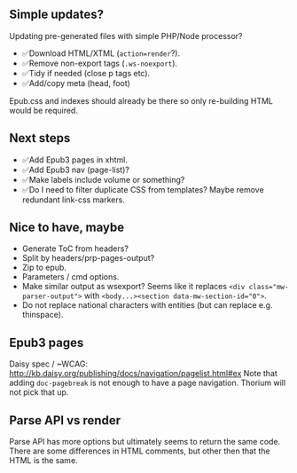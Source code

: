 ## Simple updates?

Updating pre-generated files with simple PHP/Node processor?

- ✅Download HTML/XTML (`action=render`?).
- ✅Remove non-export tags (`.ws-noexport`).
- ✅Tidy if needed (close p tags etc).
- ✅Add/copy meta (head, foot)

Epub.css and indexes should already be there so only re-building HTML would be required.

## Next steps

- ✅Add Epub3 pages in xhtml.
- ✅Add Epub3 nav (page-list)?
- ✅Make labels include volume or something?
- ✅Do I need to filter duplicate CSS from templates? Maybe remove redundant link-css markers.

## Nice to have, maybe
- Generate ToC from headers?
- Split by headers/prp-pages-output?
- Zip to epub.
- Parameters / cmd options.
- Make similar output as wsexport? Seems like it replaces `<div class="mw-parser-output">` with `<body...><section data-mw-section-id="0">`.
- Do not replace national characters with entities (but can replace e.g. thinspace).

## Epub3 pages
Daisy spec / ~WCAG:
http://kb.daisy.org/publishing/docs/navigation/pagelist.html#ex
Note that adding `doc-pagebreak` is not enough to have a page navigation. Thorium will not pick that up.

## Parse API vs render

Parse API has more options but ultimately seems to return the same code.
There are some differences in HTML comments, but other then that the HTML is the same.
